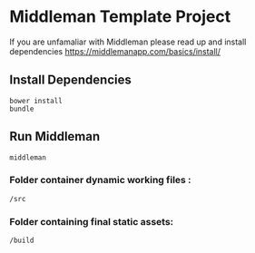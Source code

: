 # Middleman Template Project

If you are unfamaliar with Middleman please read up and install dependencies https://middlemanapp.com/basics/install/

## Install Dependencies

```
bower install
bundle
```

## Run Middleman

```
middleman
```

### Folder container dynamic working files :

```
/src
```

### Folder containing final static assets:

```
/build
```

